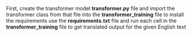 First, create the transformer model **transformer.py** file 
and import the transformer class from that file into the **transformer_training** file 
to install the requirements use the **requirements.txt** file
and run each cell in the **transformer_training** file to get translated output for the given English text
